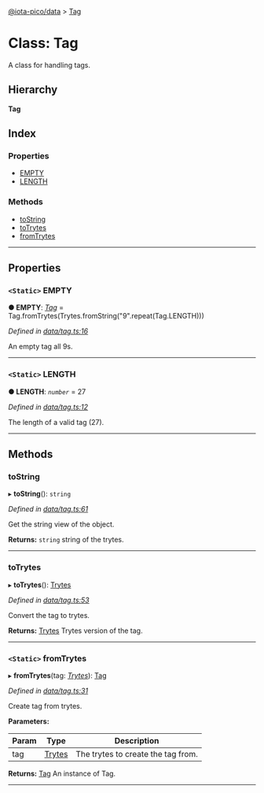 [@iota-pico/data](../README.md) > [Tag](../classes/tag.md)

# Class: Tag

A class for handling tags.

## Hierarchy

**Tag**

## Index

### Properties

* [EMPTY](tag.md#empty)
* [LENGTH](tag.md#length)

### Methods

* [toString](tag.md#tostring)
* [toTrytes](tag.md#totrytes)
* [fromTrytes](tag.md#fromtrytes)

---

## Properties

<a id="empty"></a>

### `<Static>` EMPTY

**●  EMPTY**:  *[Tag](tag.md)*  =  Tag.fromTrytes(Trytes.fromString("9".repeat(Tag.LENGTH)))

*Defined in [data/tag.ts:16](https://github.com/iota-pico/data/blob/e43ea32/src/data/tag.ts#L16)*

An empty tag all 9s.

___

<a id="length"></a>

### `<Static>` LENGTH

**●  LENGTH**:  *`number`*  = 27

*Defined in [data/tag.ts:12](https://github.com/iota-pico/data/blob/e43ea32/src/data/tag.ts#L12)*

The length of a valid tag (27).

___

## Methods

<a id="tostring"></a>

###  toString

▸ **toString**(): `string`

*Defined in [data/tag.ts:61](https://github.com/iota-pico/data/blob/e43ea32/src/data/tag.ts#L61)*

Get the string view of the object.

**Returns:** `string`
string of the trytes.

___

<a id="totrytes"></a>

###  toTrytes

▸ **toTrytes**(): [Trytes](trytes.md)

*Defined in [data/tag.ts:53](https://github.com/iota-pico/data/blob/e43ea32/src/data/tag.ts#L53)*

Convert the tag to trytes.

**Returns:** [Trytes](trytes.md)
Trytes version of the tag.

___

<a id="fromtrytes"></a>

### `<Static>` fromTrytes

▸ **fromTrytes**(tag: *[Trytes](trytes.md)*): [Tag](tag.md)

*Defined in [data/tag.ts:31](https://github.com/iota-pico/data/blob/e43ea32/src/data/tag.ts#L31)*

Create tag from trytes.

**Parameters:**

| Param | Type | Description |
| ------ | ------ | ------ |
| tag | [Trytes](trytes.md)   |  The trytes to create the tag from. |

**Returns:** [Tag](tag.md)
An instance of Tag.

___

